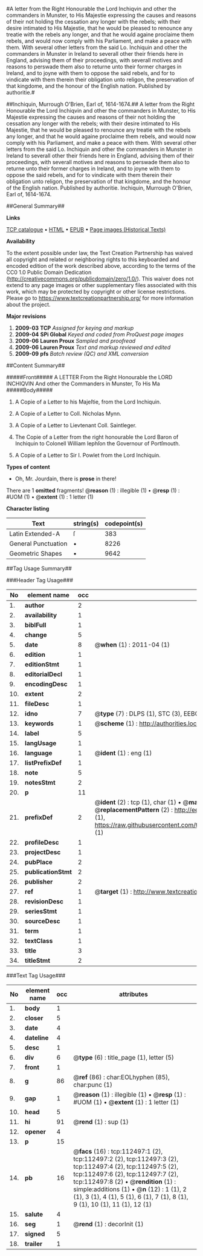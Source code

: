 #A letter from the Right Honourable the Lord Inchiqvin and other the commanders in Munster, to His Majestie expressing the causes and reasons of their not holding the cessation any longer with the rebels; with their desire intimated to His Majestie, that he would be pleased to renounce any treatie with the rebels any longer, and that he would againe proclaime them rebels, and would now comply with his Parliament, and make a peace with them. With several other letters from the said Lo. Inchiquin and other the commanders in Munster in Ireland to severall other their friends here in England, advising them of their proceedings, with severall motives and reasons to perswade them also to returne unto their former charges in Ireland, and to joyne with them to oppose the said rebels, and for to vindicate with them therein their obligation unto religon, the preservation of that kingdome, and the honour of the English nation. Published by authoritie.#

##Inchiquin, Murrough O'Brien, Earl of, 1614-1674.##
A letter from the Right Honourable the Lord Inchiqvin and other the commanders in Munster, to His Majestie expressing the causes and reasons of their not holding the cessation any longer with the rebels; with their desire intimated to His Majestie, that he would be pleased to renounce any treatie with the rebels any longer, and that he would againe proclaime them rebels, and would now comply with his Parliament, and make a peace with them. With several other letters from the said Lo. Inchiquin and other the commanders in Munster in Ireland to severall other their friends here in England, advising them of their proceedings, with severall motives and reasons to perswade them also to returne unto their former charges in Ireland, and to joyne with them to oppose the said rebels, and for to vindicate with them therein their obligation unto religon, the preservation of that kingdome, and the honour of the English nation. Published by authoritie.
Inchiquin, Murrough O'Brien, Earl of, 1614-1674.

##General Summary##

**Links**

[TCP catalogue](http://www.ota.ox.ac.uk/tcp/)  • 
[HTML](http://tei.it.ox.ac.uk/tcp/Texts-HTML/free/A87/A87239.html)  • 
[EPUB](http://tei.it.ox.ac.uk/tcp/Texts-EPUB/free/A87/A87239.epub) • 
[Page images (Historical Texts)](https://historicaltexts.jisc.ac.uk/eebo-99860377e)

**Availability**

To the extent possible under law, the Text Creation Partnership has waived all copyright and related or neighboring rights to this keyboarded and encoded edition of the work described above, according to the terms of the CC0 1.0 Public Domain Dedication (http://creativecommons.org/publicdomain/zero/1.0/). This waiver does not extend to any page images or other supplementary files associated with this work, which may be protected by copyright or other license restrictions. Please go to https://www.textcreationpartnership.org/ for more information about the project.

**Major revisions**

1. __2009-03__ __TCP__ *Assigned for keying and markup*
1. __2009-04__ __SPi Global__ *Keyed and coded from ProQuest page images*
1. __2009-06__ __Lauren Proux__ *Sampled and proofread*
1. __2009-06__ __Lauren Proux__ *Text and markup reviewed and edited*
1. __2009-09__ __pfs__ *Batch review (QC) and XML conversion*

##Content Summary##

#####Front#####
A LETTER From the Right Honourable the LORD INCHIQVIN And other the Commanders in Munster, To His Ma
#####Body#####

1. A Copie of a Letter to his Majeſtie, from the Lord Inchiquin.

1. A Copie of a Letter to Coll. Nicholas Mynn.

1. A Copie of a Letter to Lievtenant Coll. Saintleger.

1. The Copie of a Letter from the right honourable the Lord Baron of Inchiquin to Colonell William Iephſon the Governour of Portſmouth.

1. A Copie of a Letter to Sir I. Powlet from the Lord Inchiquin.

**Types of content**

  * Oh, Mr. Jourdain, there is **prose** in there!

There are 1 **omitted** fragments! 
 @__reason__ (1) : illegible (1)  •  @__resp__ (1) : #UOM (1)  •  @__extent__ (1) : 1 letter (1)

**Character listing**


|Text|string(s)|codepoint(s)|
|---|---|---|
|Latin Extended-A|ſ|383|
|General Punctuation|•|8226|
|Geometric Shapes|▪|9642|

##Tag Usage Summary##

###Header Tag Usage###

|No|element name|occ|attributes|
|---|---|---|---|
|1.|__author__|2||
|2.|__availability__|1||
|3.|__biblFull__|1||
|4.|__change__|5||
|5.|__date__|8| @__when__ (1) : 2011-04 (1)|
|6.|__edition__|1||
|7.|__editionStmt__|1||
|8.|__editorialDecl__|1||
|9.|__encodingDesc__|1||
|10.|__extent__|2||
|11.|__fileDesc__|1||
|12.|__idno__|7| @__type__ (7) : DLPS (1), STC (3), EEBO-CITATION (1), PROQUEST (1), VID (1)|
|13.|__keywords__|1| @__scheme__ (1) : http://authorities.loc.gov/ (1)|
|14.|__label__|5||
|15.|__langUsage__|1||
|16.|__language__|1| @__ident__ (1) : eng (1)|
|17.|__listPrefixDef__|1||
|18.|__note__|5||
|19.|__notesStmt__|2||
|20.|__p__|11||
|21.|__prefixDef__|2| @__ident__ (2) : tcp (1), char (1)  •  @__matchPattern__ (2) : ([0-9\-]+):([0-9IVX]+) (1), (.+) (1)  •  @__replacementPattern__ (2) : http://eebo.chadwyck.com/downloadtiff?vid=$1&page=$2 (1), https://raw.githubusercontent.com/textcreationpartnership/Texts/master/tcpchars.xml#$1 (1)|
|22.|__profileDesc__|1||
|23.|__projectDesc__|1||
|24.|__pubPlace__|2||
|25.|__publicationStmt__|2||
|26.|__publisher__|2||
|27.|__ref__|1| @__target__ (1) : http://www.textcreationpartnership.org/docs/. (1)|
|28.|__revisionDesc__|1||
|29.|__seriesStmt__|1||
|30.|__sourceDesc__|1||
|31.|__term__|1||
|32.|__textClass__|1||
|33.|__title__|3||
|34.|__titleStmt__|2||


###Text Tag Usage###

|No|element name|occ|attributes|
|---|---|---|---|
|1.|__body__|1||
|2.|__closer__|5||
|3.|__date__|4||
|4.|__dateline__|4||
|5.|__desc__|1||
|6.|__div__|6| @__type__ (6) : title_page (1), letter (5)|
|7.|__front__|1||
|8.|__g__|86| @__ref__ (86) : char:EOLhyphen (85), char:punc (1)|
|9.|__gap__|1| @__reason__ (1) : illegible (1)  •  @__resp__ (1) : #UOM (1)  •  @__extent__ (1) : 1 letter (1)|
|10.|__head__|5||
|11.|__hi__|91| @__rend__ (1) : sup (1)|
|12.|__opener__|4||
|13.|__p__|15||
|14.|__pb__|16| @__facs__ (16) : tcp:112497:1 (2), tcp:112497:2 (2), tcp:112497:3 (2), tcp:112497:4 (2), tcp:112497:5 (2), tcp:112497:6 (2), tcp:112497:7 (2), tcp:112497:8 (2)  •  @__rendition__ (1) : simple:additions (1)  •  @__n__ (12) : 1 (1), 2 (1), 3 (1), 4 (1), 5 (1), 6 (1), 7 (1), 8 (1), 9 (1), 10 (1), 11 (1), 12 (1)|
|15.|__salute__|4||
|16.|__seg__|1| @__rend__ (1) : decorInit (1)|
|17.|__signed__|5||
|18.|__trailer__|1||

